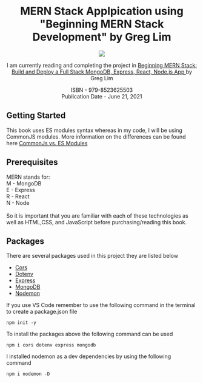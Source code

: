<h1 align="center"> MERN Stack Applpication using "Beginning MERN Stack Development" by Greg Lim</h1>
<p align="center">
  <img src="https://m.media-amazon.com/images/P/B0979MGJ5J.01._SCLZZZZZZZ_SX500_.jpg">
</p>

<p align="center">
I am currently reading and completing the project in <a href ="https://www.amazon.com/Beginning-MERN-Stack-MongoDB-Express/dp/B0979MGJ5J">Beginning MERN Stack: Build and Deploy a Full Stack MongoDB, Express, React, Node.js App </a>
by Greg Lim
</p>
<p align="center">
ISBN - 979-8523625503<br />
Publication Date - June 21, 2021
</p>

<h2>Getting Started</h2>
This book uses ES modules syntax whereas in my code, I will be using CommonJS modules. More information on the differences can be found here <a href ="https://blog.logrocket.com/commonjs-vs-es-modules-node-js/">CommonJs vs. ES Modules</a>

<h2>Prerequisites</h2>
MERN stands for:<br />
M - MongoDB<br />
E - Express<br />
R - React<br />
N - Node<br />
<br />
So it is important that you are familiar with each of these technologies as well as HTML,CSS, and JavaScript before purchasing/reading this book.
 
<h2>Packages</h2>
There are several packages used in this project they are listed below 
<ul>
  <li><a href="https://www.npmjs.com/package/cors">Cors</a></li>
  <li><a href="https://www.npmjs.com/package/dotenv">Dotenv</a></li>
  <li><a href="https://www.npmjs.com/package/express">Express</a></li>
  <li><a href="https://www.npmjs.com/package/mongodb">MongoDB</a></li>
  <li><a href="https://www.npmjs.com/package/nodemon">Nodemon</a></li>
</ul>



If you use VS Code remember to use the following command in the terminal to create a package.json file

    npm init -y
    
To install the packages above the following command can be used 

    npm i cors dotenv express mongodb
    
 I installed nodemon as a dev dependencies by using the following command
 
    npm i nodemon -D
   


